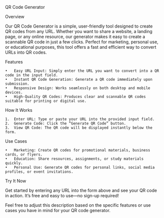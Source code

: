QR Code Generator

Overview

Our QR Code Generator is a simple, user-friendly tool designed to create QR codes from any URL. Whether you want to share a website, a landing page, or any online resource, our generator makes it easy to create a scannable QR code in just a few clicks. Perfect for marketing, personal use, or educational purposes, this tool offers a fast and efficient way to convert URLs into QR codes.

Features

	•	Easy URL Input: Simply enter the URL you want to convert into a QR code in the input field.
	•	Instant QR Code Generation: Generate a QR code immediately upon submission.
	•	Responsive Design: Works seamlessly on both desktop and mobile devices.
	•	High-Quality QR Codes: Produces clear and scannable QR codes suitable for printing or digital use.

How It Works

	1.	Enter URL: Type or paste your URL into the provided input field.
	2.	Generate Code: Click the “Generate QR Code” button.
	3.	View QR Code: The QR code will be displayed instantly below the form.

Use Cases

	•	Marketing: Create QR codes for promotional materials, business cards, or flyers.
	•	Education: Share resources, assignments, or study materials quickly.
	•	Personal Use: Generate QR codes for personal links, social media profiles, or event invitations.

Try It Now

Get started by entering any URL into the form above and see your QR code in action. It’s free and easy to use—no sign-up required!

Feel free to adjust this description based on the specific features or use cases you have in mind for your QR code generator.
